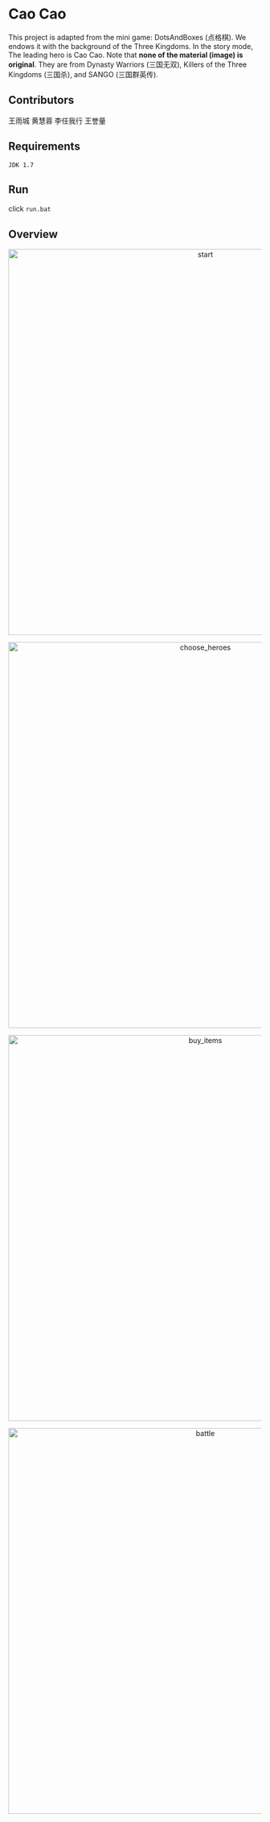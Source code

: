 # Cao Cao
This project is adapted from the mini game: DotsAndBoxes (点格棋). We endows it with the background of the Three Kingdoms. In the story mode, The leading hero is Cao Cao. Note that **none of the material (image) is original**. They are from Dynasty Warriors (三国无双), Killers of the Three Kingdoms (三国杀), and SANGO (三国群英传).

## Contributors
王雨城
黄慧蓉
李任我行
王誉量

## Requirements
```
JDK 1.7
```

## Run
click `run.bat`

## Overview
<p align="center">
  <img src="https://user-images.githubusercontent.com/7437595/95852948-31ab7b80-0d87-11eb-9933-81b167d698f9.jpg" alt="start" width="768"/>
</p>

<p align="center">
  <img src="https://user-images.githubusercontent.com/7437595/95852946-3112e500-0d87-11eb-9e7d-235993e21bfc.jpg" alt="choose_heroes" width="768"/>
</p>

<p align="center">
  <img src="https://user-images.githubusercontent.com/7437595/95852944-3112e500-0d87-11eb-8770-5c9a2761708e.jpg" alt="buy_items" width="768"/>
</p>

<p align="center">
  <img src="https://user-images.githubusercontent.com/7437595/95852939-2f492180-0d87-11eb-93ef-dd87a6db92a9.jpg" alt="battle" width="768"/>
</p>
